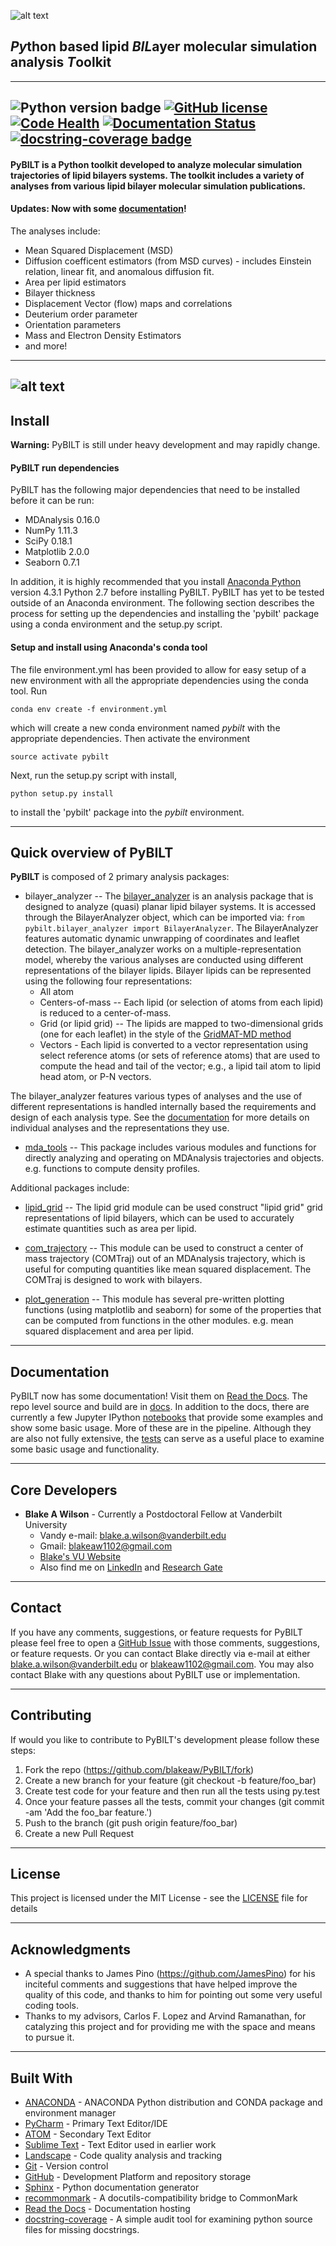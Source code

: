 ![alt text](./_images/PyBILT_logo.png "PyBILT Logo")
## *Py*thon based lipid *BIL*ayer molecular simulation analysis *T*oolkit
------
![Python version badge](https://img.shields.io/badge/python-2.7-blue.svg)
[![GitHub license](https://img.shields.io/github/license/Day8/re-frame.svg)](LICENSE)
[![Code Health](https://landscape.io/github/blakeaw/PyBILT/master/landscape.svg?style=flat)](https://landscape.io/github/blakeaw/PyBILT/master)
[![Documentation Status](https://readthedocs.org/projects/pybilt/badge/?version=latest)](http://pybilt.readthedocs.io/en/latest/?badge=latest)
[![docstring-coverage badge](https://img.shields.io/badge/docstring--coverage-49.5%25-orange.svg)](.docstring-coverage_report.txt)
------
#### PyBILT is a Python toolkit developed to analyze molecular simulation trajectories of lipid bilayers systems. The toolkit includes a variety of analyses from various lipid bilayer molecular simulation publications.

#### Updates: Now with some [documentation](http://pybilt.readthedocs.io/en/latest/index.html)!

The analyses include:
   * Mean Squared Displacement (MSD)
   * Diffusion coefficent estimators (from MSD curves) - includes Einstein relation, linear fit, and anomalous diffusion fit.
   * Area per lipid estimators
   * Bilayer thickness
   * Displacement Vector (flow) maps and correlations
   * Deuterium order parameter
   * Orientation parameters
   * Mass and Electron Density Estimators
   * and more!

------
![alt text](./_images/7percentCL_sideview_b.jpg "Lipid Bilayer")
------

## Install

**Warning:** PyBILT is still under heavy development and may rapidly change.

#### PyBILT run dependencies
PyBILT has the following major dependencies that need to be installed before it
can be run:
   * MDAnalysis 0.16.0
   * NumPy  1.11.3
   * SciPy 0.18.1
   * Matplotlib 2.0.0
   * Seaborn 0.7.1

In addition, it is highly recommended that you install [Anaconda
Python](https://www.continuum.io/) version 4.3.1 Python 2.7 before installing
PyBILT. PyBILT has yet to be tested outside of an Anaconda environment. The
following section describes the process for setting up the dependencies and
installing the 'pybilt' package using a conda environment and the setup.py
script.

#### Setup and install using Anaconda's conda tool
The file environment.yml has been provided to allow for easy setup of a new
environment with all the appropriate dependencies using the conda tool. Run
```
conda env create -f environment.yml
```
which will create a new conda environment named *pybilt* with the appropriate
dependencies. Then activate the environment
```
source activate pybilt
```
Next, run the setup.py script with install,
```
python setup.py install
```
to install the 'pybilt' package into the *pybilt* environment.  

------

## Quick overview of PyBILT
**PyBILT** is composed of 2 primary analysis packages:
  * bilayer_analyzer -- The [bilayer_analyzer](http://pybilt.readthedocs.io/en/latest/pybilt.bilayer_analyzer.html#module-pybilt.bilayer_analyzer.bilayer_analyzer) is an analysis package that
                        is designed to analyze (quasi) planar lipid bilayer
                        systems. It is accessed through the BilayerAnalyzer
                        object, which can be imported via: ```from
                        pybilt.bilayer_analyzer import BilayerAnalyzer```. The
                        BilayerAnalyzer features automatic dynamic unwrapping of
                        coordinates and leaflet detection. The bilayer_analyzer
                        works on a multiple-representation model, whereby the
                        various analyses are conducted using different
                        representations of the bilayer lipids. Bilayer lipids
                        can be represented using the following four
                        representations:
    * All atom
    * Centers-of-mass -- Each lipid (or selection of atoms from each lipid) is reduced to a
center-of-mass.
    * Grid (or lipid grid) -- The lipids are mapped to two-dimensional grids (one for each leaflet) in the
style of the [GridMAT-MD method](http://www.bevanlab.biochem.vt.edu/GridMAT-MD/)
    * Vectors - Each lipid is converted to a vector representation using select reference atoms (or sets of reference atoms) that are used to compute the head and tail of the vector; e.g., a lipid tail atom to lipid head atom, or P-N vectors.

The bilayer_analyzer features various types of analyses and the use of different
representations is handled internally based the requirements and design of each
analysis type. See the [documentation](http://pybilt.readthedocs.io/en/latest/pybilt.bilayer_analyzer.html#module-pybilt.bilayer_analyzer.analysis_protocols) for more details on
individual analyses and the representations they use.   

  * [mda_tools](http://pybilt.readthedocs.io/en/latest/pybilt.mda_tools.html) -- This package includes various modules and functions for directly
                 analyzing and operating on MDAnalysis trajectories and objects.
                 e.g. functions to compute density profiles.

 Additional packages include:
   * [lipid_grid](http://pybilt.readthedocs.io/en/latest/pybilt.lipid_grid.html) -- The lipid grid module can be used construct "lipid grid" grid
                  representations of lipid bilayers, which can be used to
                  accurately estimate quantities such as area per lipid.

  * [com_trajectory](http://pybilt.readthedocs.io/en/latest/pybilt.com_trajectory.html) -- This module can be used to construct a center of mass
                      trajectory (COMTraj) out of an MDAnalysis trajectory,
                      which is useful for computing quantities like mean squared
                      displacement. The COMTraj is designed to work with bilayers.

  * [plot_generation](http://pybilt.readthedocs.io/en/latest/pybilt.plot_generation.html) -- This module has several pre-written plotting functions
                       (using matplotlib and seaborn) for some of the properties
                       that can be computed from functions in the other modules.
                       e.g. mean squared displacement and area per lipid.

------

## Documentation

PyBILT now has some documentation! Visit them on [Read the Docs](http://pybilt.readthedocs.io/en/latest/index.html). The repo level source
and build are in [docs](docs). In addition
to the docs, there are currently a few Jupyter IPython
[notebooks](jupyter_notebooks) that provide some examples and show some basic
usage. More of these are in the pipeline. Although they are also not fully
extensive, the [tests](tests) can serve as a useful place to examine some basic
usage and functionality.

------

## Core Developers

* **Blake A Wilson** - Currently a Postdoctoral Fellow at Vanderbilt University
  * Vandy e-mail: blake.a.wilson@vanderbilt.edu
  * Gmail: blakeaw1102@gmail.com
  * [Blake's VU Website]( https://my.vanderbilt.edu/blakeaw/)
  * Also find me on [LinkedIn](https://www.linkedin.com/in/blakewilson3/) and [Research Gate](https://www.researchgate.net/profile/Blake_Wilson3)

------

## Contact

If you have any comments, suggestions, or feature requests for PyBILT please feel free to open a [GitHub Issue](https://github.com/blakeaw/PyBILT/issues) with those comments, suggestions, or feature requests. Or you can contact Blake directly via e-mail at either blake.a.wilson@vanderbilt.edu or blakeaw1102@gmail.com. You may also contact Blake with any questions about PyBILT use or implementation.

------

## Contributing

If would you like to contribute to PyBILT's development please follow these steps:
 1. Fork the repo (https://github.com/blakeaw/PyBILT/fork)
 2. Create a new branch for your feature (git checkout -b feature/foo_bar)
 3. Create test code for your feature and then run all the tests using py.test  
 4. Once your feature passes all the tests, commit your changes (git commit -am 'Add the foo_bar feature.')
 5. Push to the branch (git push origin feature/foo_bar)
 6. Create a new Pull Request

------

## License

This project is licensed under the MIT License - see the [LICENSE](LICENSE) file for details

------

## Acknowledgments

* A special thanks to James Pino (https://github.com/JamesPino) for his inciteful comments and suggestions that have helped improve the quality of this code, and thanks to him for pointing out some very useful coding tools.   
* Thanks to my advisors, Carlos F. Lopez and Arvind Ramanathan, for catalyzing this project and for providing me with the space and means to pursue it.  

------

## Built With

* [ANACONDA](https://www.continuum.io/) - ANACONDA Python distribution and CONDA package and environment manager
* [PyCharm](https://www.jetbrains.com/pycharm/) - Primary Text Editor/IDE
* [ATOM](https://atom.io/) - Secondary Text Editor
* [Sublime Text](https://www.sublimetext.com/) - Text Editor used in earlier work
* [Landscape](https://landscape.io/) - Code quality analysis and tracking
* [Git](https://git-scm.com/) - Version control
* [GitHub](https://github.com/) - Development Platform and repository storage
* [Sphinx](http://www.sphinx-doc.org/en/stable/index.html) - Python documentation generator
* [recommonmark](https://github.com/rtfd/recommonmark) - A docutils-compatibility bridge to CommonMark
* [Read the Docs](https://readthedocs.org/) - Documentation hosting
* [docstring-coverage](https://bitbucket.org/DataGreed/docstring-coverage/wiki/Home) -  A simple audit tool for examining python source files for missing docstrings.
